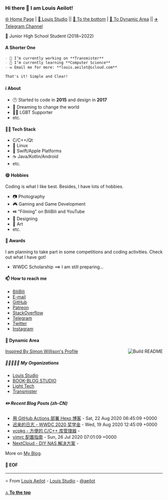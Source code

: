 ### Hi there 👋 I am Louis Aeilot!
[🌐 Home Page](https://aeilot.github.io) | [🏢 Louis Studio](https://louis-studio.github.io) || [🔽 To the bottom](#-eof) | [🎩 To Dynamic Area](#-dynamic-area) || [✈️ Telegram Channel](https://t.me/aeilot_post)

🏫 Junior High School Student (2018~2022)

#### A Shorter One
```markdown
- 🔭 I’m currently working on **Transmister**
- 🌱 I’m currently learning **Computer Science**
- ✉️ Email me for more: **louis.aeilot@icloud.com**

That's it! Simple and Clear!
```

#### ℹ️ About
- 🕐 Started to code in **2015** and design in **2017**
- 💭 Dreaming to change the world
- 🏳️‍🌈 LGBT Supporter
- etc.

#### 👨‍💻 Tech Stack

- C/C++/Qt
- 🐧 Linux
- 🍎 Swift/Apple Platforms
- ☕ Java/Kotlin/Android
- etc.

#### 😄 Hobbies
Coding is what I like best. Besides, I have lots of hobbies.

- 📷 Photography
- 🎮 Gaming and Game Development
- ⏯️ "Filming" on BiliBili and YouTube
- 📑 Designing
- 🎨 Art
- etc.

#### 🥇 Awards
I am planning to take part in some competitions and coding activities. Check out what I have got!

- WWDC Scholarship ==> I am still preparing...

#### 📫 How to reach me
- [BiliBili](https://space.bilibili.com/378981479)
- [E-mail](mailto:louis.aeilot@icloud.com)
- [GitHub](https://github.com/aeilot)
- [Patreon](https://www.patreon.com/LouisAeilot)
- [StackOverflow](https://stackoverflow.com/users/13011108/louis-aeilot)
- [Telegram](https://t.me/aeilotd)
- [Twitter](https://twitter.com/aeilot) 
- [Instagram](https://www.instagram.com/aeilotd)

#### 🎩 Dynamic Area
<a href="https://github.com/simonw/simonw/actions"><img src="https://github.com/aeilot/aeilot/workflows/README-Build/badge.svg" align="right" alt="Build README"></a> <a href="https://simonwillison.net/2020/Jul/10/self-updating-profile-readme/">Inspired By Simon Willison's Profile</a>

##### 👩🏼‍🤝‍🧑🏻 My Organizations
<!-- org starts -->
* [Louis Studio](https://github.com/louis-studio)
* [BOOK-BLOG STUDIO](https://github.com/BOOK-BLOG)
* [Light Tech](https://github.com/thelighttech)
* [Transmister](https://github.com/transmister)

<!-- org ends -->

##### ✏️ Recent Blog Posts (zh-CN)
<!-- blog starts -->
* [用 GitHub Actions 部署 Hexo 博客](https://aeilot.github.io/2020/08/github-actions/) - Sat, 22 Aug 2020 06:45:09 +0000
* [迟来的日志 - WWDC 2020 奖学金](https://aeilot.github.io/2020/08/wwdc2020/) - Wed, 19 Aug 2020 12:45:09 +0000
* [vcpkg - 方便的 C/C++ 库管理器](https://aeilot.github.io/2020/08/vcpkg/) - 
* [vimrc 配置指南](https://aeilot.github.io/2020/07/vimrc/) - Sun, 26 Jul 2020 07:01:09 +0000
* [NextCloud - DIY NAS 解决方案](https://aeilot.github.io/2020/07/nextcloud/) - 
<!-- blog ends -->

More on [My Blog](https://aeilot.github.io/blog).

#### 💾 EOF

---
⭐️ From [Louis Aeilot](https://github.com/aeilot) - [Louis Studio](https://louis-studio.github.io/) - [@aeilot](https://twitter.com/aeilot)

[🔝 **To the top**](#)
